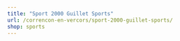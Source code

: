 ```yaml
---
title: "Sport 2000 Guillet Sports"
url: /correncon-en-vercors/sport-2000-guillet-sports/
shop: sports
---
```

